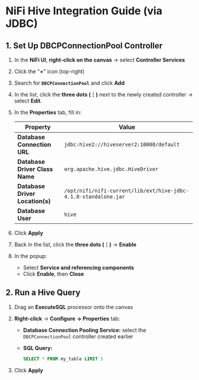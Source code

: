 # NiFi Hive Integration Guide (via JDBC)

## 1. Set Up DBCPConnectionPool Controller

1. In the **NiFi UI**, **right-click on the canvas** → select **Controller Services**

2. Click the "**+**" icon (top-right)

3. Search for **`DBCPConnectionPool`** and click **Add**

4. In the list, click the **three dots (⋮)** next to the newly created controller → select **Edit**.

5. In the **Properties** tab, fill in:

   | Property                        | Value                                                           |
   | ------------------------------- | --------------------------------------------------------------- |
   | **Database Connection URL**     | `jdbc:hive2://hiveserver2:10000/default`                        |
   | **Database Driver Class Name**  | `org.apache.hive.jdbc.HiveDriver`                               |
   | **Database Driver Location(s)** | `/opt/nifi/nifi-current/lib/ext/hive-jdbc-4.1.0-standalone.jar` |
   | **Database User**               | `hive`                                                          |

6. Click **Apply**

7. Back in the list, click the **three dots (⋮)** → **Enable**

8. In the popup:

   * Select **Service and referencing components**
   * Click **Enable**, then **Close**


## 2. Run a Hive Query

1. Drag an **ExecuteSQL** processor onto the canvas

2. **Right-click** → **Configure → Properties** tab:

   - **Database Connection Pooling Service:** select the `DBCPConnectionPool` controller created earlier
   - **SQL Query:**

     ```sql
     SELECT * FROM my_table LIMIT 5
     ```

3. Click **Apply**
